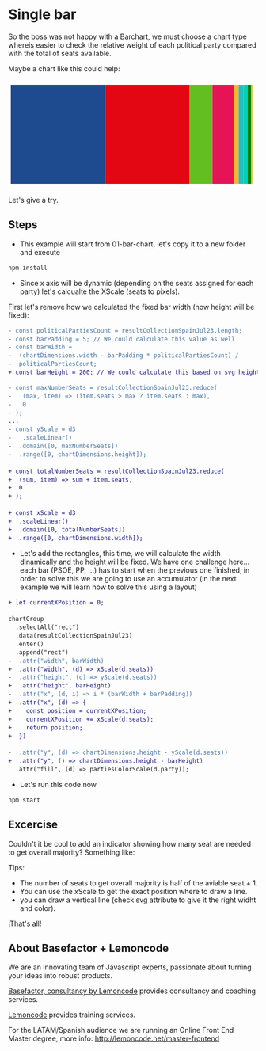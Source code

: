 # Single bar

So the boss was not happy with a Barchart, we must choose a chart type whereis easier to check the relative weight of each political party compared with the total of seats available.

Maybe a chart like this could help:

![single horizontal stack bar chart](./content/chart.png "single horizontal stack bar chart")

<!-- Click here to check the sample live: [Codesandbox](https://codesandbox.io/s/flamboyant-forest-sxyq0) -->

Let's give a try.

## Steps

- This example will start from 01-bar-chart, let's copy it to a new folder and execute

```bash
npm install
```

- Since x axis will be dynamic (depending on the seats assigned for each party)
  let's calcualte the XScale (seats to pixels).

First let's remove how we calculated the fixed bar width (now height will be fixed):

```diff
- const politicalPartiesCount = resultCollectionSpainJul23.length;
- const barPadding = 5; // We could calculate this value as well
- const barWidth =
-  (chartDimensions.width - barPadding * politicalPartiesCount) /
-  politicalPartiesCount;
+ const barHeight = 200; // We could calculate this based on svg height
```

```diff
- const maxNumberSeats = resultCollectionSpainJul23.reduce(
-   (max, item) => (item.seats > max ? item.seats : max),
-   0
- );
...
- const yScale = d3
-   .scaleLinear()
-  .domain([0, maxNumberSeats])
-  .range([0, chartDimensions.height]);

+ const totalNumberSeats = resultCollectionSpainJul23.reduce(
+  (sum, item) => sum + item.seats,
+  0
+ );

+ const xScale = d3
+  .scaleLinear()
+  .domain([0, totalNumberSeats])
+  .range([0, chartDimensions.width]);
```

- Let's add the rectangles, this time, we will calculate the width dinamically and
  the height will be fixed. We have one challenge here... each bar (PSOE, PP, ...)
  has to start when the previous one finished, in order to solve this we are going
  to use an accumulator (in the next example we will learn how to solve
  this using a layout)

```diff
+ let currentXPosition = 0;

chartGroup
  .selectAll("rect")
  .data(resultCollectionSpainJul23)
  .enter()
  .append("rect")
-  .attr("width", barWidth)
+  .attr("width", (d) => xScale(d.seats))
-  .attr("height", (d) => yScale(d.seats))
+  .attr("height", barHeight)
-  .attr("x", (d, i) => i * (barWidth + barPadding))
+  .attr("x", (d) => {
+    const position = currentXPosition;
+    currentXPosition += xScale(d.seats);
+    return position;
+  })

-  .attr("y", (d) => chartDimensions.height - yScale(d.seats))
+  .attr("y", () => chartDimensions.height - barHeight)
  .attr("fill", (d) => partiesColorScale(d.party));
```

- Let's run this code now

```bash
npm start
```

## Excercise

Couldn't it be cool to add an indicator showing how many seat are needed to
get overall majority? Something like:

Tips:

- The number of seats to get overall majority is half of the aviable seat + 1.
- You can use the xScale to get the exact position where to draw a line.
- you can draw a vertical line (check svg attribute to give it the right
  widht and color).

¡That's all!

## About Basefactor + Lemoncode

We are an innovating team of Javascript experts, passionate about turning your ideas into robust products.

[Basefactor, consultancy by Lemoncode](http://www.basefactor.com) provides consultancy and coaching services.

[Lemoncode](http://lemoncode.net/services/en/#en-home) provides training services.

For the LATAM/Spanish audience we are running an Online Front End Master degree, more info: <http://lemoncode.net/master-frontend>
